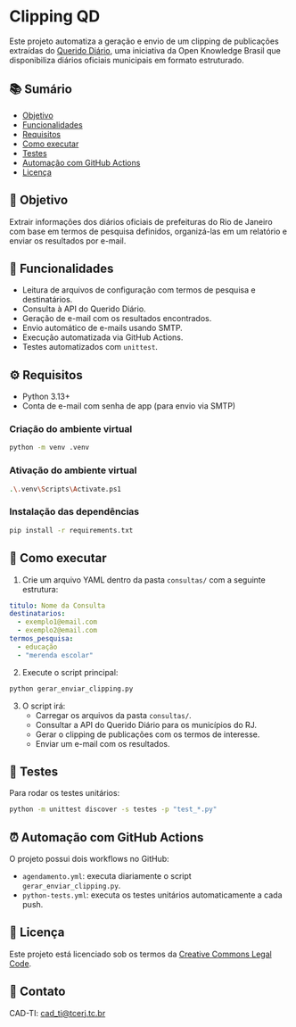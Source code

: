 # Clipping QD

Este projeto automatiza a geração e envio de um clipping de publicações extraídas do [Querido Diário](https://queridodiario.ok.org.br/), uma iniciativa da Open Knowledge Brasil que disponibiliza diários oficiais municipais em formato estruturado.

## 📚 Sumário

- [Objetivo](#objetivo)
- [Funcionalidades](#funcionalidades)
- [Requisitos](#requisitos)
- [Como executar](#como-executar)
- [Testes](#testes)
- [Automação com GitHub Actions](#automação-com-github-actions)
- [Licença](#licença)

## 📌 Objetivo

Extrair informações dos diários oficiais de prefeituras do Rio de Janeiro com base em termos de pesquisa definidos, organizá-las em um relatório e enviar os resultados por e-mail.

## 🧰 Funcionalidades

- Leitura de arquivos de configuração com termos de pesquisa e destinatários.
- Consulta à API do Querido Diário.
- Geração de e-mail com os resultados encontrados.
- Envio automático de e-mails usando SMTP.
- Execução automatizada via GitHub Actions.
- Testes automatizados com `unittest`.

## ⚙️ Requisitos

- Python 3.13+
- Conta de e-mail com senha de app (para envio via SMTP)

### Criação do ambiente virtual

```bash
python -m venv .venv
```

### Ativação do ambiente virtual

```bash
.\.venv\Scripts\Activate.ps1
```

### Instalação das dependências

```bash
pip install -r requirements.txt
```

## 🚀 Como executar

1. Crie um arquivo YAML dentro da pasta `consultas/` com a seguinte estrutura:

```yaml
titulo: Nome da Consulta
destinatarios:
  - exemplo1@email.com
  - exemplo2@email.com
termos_pesquisa:
  - educação
  - "merenda escolar"
```

2. Execute o script principal:

```bash
python gerar_enviar_clipping.py
```

3. O script irá:
   - Carregar os arquivos da pasta `consultas/`.
   - Consultar a API do Querido Diário para os municípios do RJ.
   - Gerar o clipping de publicações com os termos de interesse.
   - Enviar um e-mail com os resultados.

## 🧪 Testes

Para rodar os testes unitários:

```bash
python -m unittest discover -s testes -p "test_*.py"
```

## ⏰ Automação com GitHub Actions

O projeto possui dois workflows no GitHub:

- `agendamento.yml`: executa diariamente o script `gerar_enviar_clipping.py`.
- `python-tests.yml`: executa os testes unitários automaticamente a cada push.

## 📄 Licença

Este projeto está licenciado sob os termos da [Creative Commons Legal Code](LICENSE).

## 📧 Contato

CAD-TI: [cad_ti@tcerj.tc.br](mailto:cad_ti@tcerj.tc.br)